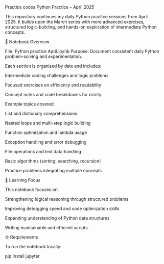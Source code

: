 Practice codes
Python Practice – April 2025

This repository continues my daily Python practice sessions from April 2025.
It builds upon the March series with more advanced exercises, structured logic-building, and hands-on exploration of intermediate Python concepts.

📘 Notebook Overview

File: Python practice April.ipynb
Purpose: Document consistent daily Python problem-solving and experimentation.

Each section is organized by date and includes:

Intermediate coding challenges and logic problems

Focused exercises on efficiency and readability

Concept notes and code breakdowns for clarity

Example topics covered:

List and dictionary comprehensions

Nested loops and multi-step logic building

Function optimization and lambda usage

Exception handling and error debugging

File operations and text data handling

Basic algorithms (sorting, searching, recursion)

Practice problems integrating multiple concepts

🧠 Learning Focus

This notebook focuses on:

Strengthening logical reasoning through structured problems

Improving debugging speed and code optimization skills

Expanding understanding of Python data structures

Writing maintainable and efficient scripts

⚙️ Requirements

To run the notebook locally:

pip install jupyter
